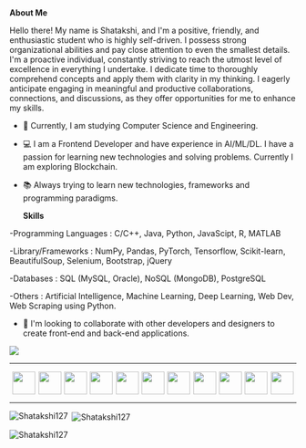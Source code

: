 <html>
<head>
</head>
<body>


<div style="margin-top:50px">
  
  
**About Me** 
  
Hello there! My name is Shatakshi, and I'm a positive, friendly, and enthusiastic student who is highly self-driven. I possess strong organizational abilities and pay close attention to even the smallest details. I'm a proactive individual, constantly striving to reach the utmost level of excellence in everything I undertake. I dedicate time to thoroughly comprehend concepts and apply them with clarity in my thinking. I eagerly anticipate engaging in meaningful and productive collaborations, connections, and discussions, as they offer opportunities for me to enhance my skills.


- 📕 Currently, I am studying Computer Science and Engineering.
- 💻 I am a Frontend Developer and have experience in AI/ML/DL. I have a passion for learning new technologies and solving problems. Currently I am exploring Blockchain.
- 📚 Always trying to learn new technologies, frameworks and programming paradigms.

  **Skills**


-Programming Languages :   C/C++, Java, Python, JavaScipt, R, MATLAB	 

-Library/Frameworks :      NumPy, Pandas, PyTorch, Tensorflow, Scikit-learn, BeautifulSoup, Selenium, Bootstrap, jQuery

-Databases :               SQL (MySQL, Oracle), NoSQL (MongoDB), PostgreSQL  

-Others :                  Artificial Intelligence, Machine Learning, Deep Learning, Web Dev, Web Scraping using Python.   


* :handshake: I'm looking to collaborate with other developers and designers to create front-end and back-end applications.



</div>
  
<!--   <img src="./bg-3.gif" style="margin-bottom:50px"/>
<div style="display:flex;flex-direction:row;justify-content:space-evenly;width:100%;align-items:center;">
<img src="https://img.shields.io/badge/LinkedIn-0077B5?style=for-the-badge&logo=linkedin&logoColor=white"/>
</a>
<a href="https://github.com/Shatakshi127" style="margin:20px"><img src="https://img.shields.io/badge/GitHub-100000?style=for-the-badge&logo=github&logoColor=white" />
</a> -->
</div>

  ![](https://komarev.com/ghpvc/?username=Shatakshi127)
  
<hr/>
<div style="display:flex;flex-direction:row;justify-content:space-evenly;align-items:center;widht:100%">
<img width="40px" src="https://cdn.jsdelivr.net/gh/devicons/devicon/icons/javascript/javascript-original.svg" />
<img width="40px" src="https://cdn.jsdelivr.net/gh/devicons/devicon/icons/github/github-original.svg" />
<img width="40px" src="https://cdn.jsdelivr.net/gh/devicons/devicon/icons/html5/html5-plain-wordmark.svg" />
<img width="40px" src="https://cdn.jsdelivr.net/gh/devicons/devicon/icons/css3/css3-plain-wordmark.svg" />
<img width="40px" src="https://cdn.jsdelivr.net/gh/devicons/devicon/icons/bootstrap/bootstrap-plain.svg" />
<img width="40px" src="https://cdn.jsdelivr.net/gh/devicons/devicon/icons/tailwindcss/tailwindcss-plain.svg" />
<img width="40px" src="https://cdn.jsdelivr.net/gh/devicons/devicon/icons/vscode/vscode-original.svg" />
<img width="40px" src="https://cdn.jsdelivr.net/gh/devicons/devicon/icons/c/c-plain.svg" />
<img width="40px" src="https://cdn.jsdelivr.net/gh/devicons/devicon/icons/java/java-original.svg" />
<img width="40px" src="https://cdn.jsdelivr.net/gh/devicons/devicon/icons/figma/figma-original.svg" />
<img width="40px" src="https://cdn.jsdelivr.net/gh/devicons/devicon/icons/canva/canva-original.svg" />
</div>
<hr/>

  
<p><img align="left" src="https://github-readme-stats.vercel.app/api/top-langs?username=Shatakshi127&show_icons=true&locale=en&layout=compact" alt="Shatakshi127" /></p>

<p>&nbsp;<img align="center" src="https://github-readme-stats.vercel.app/api?username=Shatakshi127&show_icons=true&locale=en" alt="Shatakshi127" /></p>

<p><img align="center" src="https://github-readme-streak-stats.herokuapp.com/?user=Shatakshi127&" alt="Shatakshi127" /></p>
  
<!--   [![Shatakshi945's GitHub | Languages Over Time](https://stats.quine.sh/Shatakshi945/languages-over-time?theme=light)](https://quine.sh) -->
  
</body>
</html>
